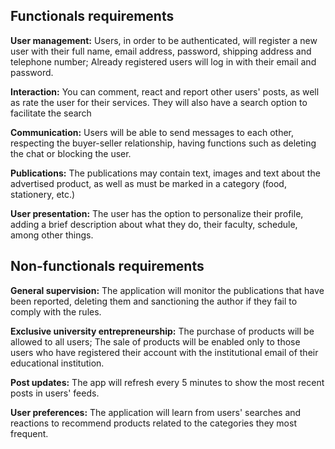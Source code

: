 ## Functionals requirements 
**User management:** 
Users, in order to be authenticated, will register a new user with their full name, email address, password, shipping address and telephone number; Already registered users will log in with their email and password.

**Interaction:**
You can comment, react and report other users' posts, as well as rate the user for their services. They will also have a search option to facilitate the search

**Communication:**
Users will be able to send messages to each other, respecting the buyer-seller relationship, having functions such as deleting the chat or blocking the user.

**Publications:**
The publications may contain text, images and text about the advertised product, as well as must be marked in a category (food, stationery, etc.)

**User presentation:**
The user has the option to personalize their profile, adding a brief description about what they do, their faculty, schedule, among other things.

## Non-functionals requirements
**General supervision:**
The application will monitor the publications that have been reported, deleting them and sanctioning the author if they fail to comply with the rules.

**Exclusive university entrepreneurship:**
The purchase of products will be allowed to all users; The sale of products will be enabled only to those users who have registered their account with the institutional email of their educational institution.

**Post updates:**
The app will refresh every 5 minutes to show the most recent posts in users' feeds.

**User preferences:**
The application will learn from users' searches and reactions to recommend products related to the categories they most frequent.

